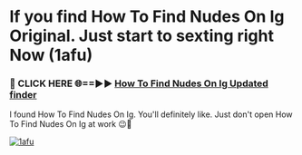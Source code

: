 # If you find How To Find Nudes On Ig Original. Just start to sexting right Now (1afu)

<h3>🔴 CLICK HERE 🌐==►► <a href="https://tinyurl.com/mtbk5fxa" rel="nofollow">How To Find Nudes On Ig Updated finder</a></h3>

I found How To Find Nudes On Ig. You'll definitely like. Just don't open How To Find Nudes On Ig at work 😉💬

[![1afu](https://i.imgur.com/Q8WKrnY.jpeg)](https://tinyurl.com/mtbk5fxa)
